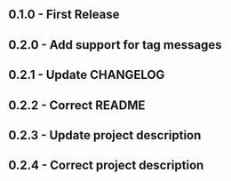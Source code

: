 ## 0.1.0 - First Release

## 0.2.0 - Add support for tag messages

## 0.2.1 - Update CHANGELOG

## 0.2.2 - Correct README

## 0.2.3 - Update project description

## 0.2.4 - Correct project description
